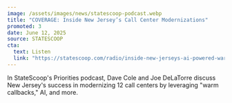 ```yaml
---
image: /assets/images/news/statescoop-podcast.webp
title: "COVERAGE: Inside New Jersey’s Call Center Modernizations"
promoted: 3
date: June 12, 2025
source: STATESCOOP
cta:
  text: Listen
  link: "https://statescoop.com/radio/inside-new-jerseys-ai-powered-warm-callback-system/"
---
```

In StateScoop's Priorities podcast, Dave Cole and Joe DeLaTorre discuss New Jersey's success in modernizing 12 call centers by leveraging "warm callbacks," AI, and more.
